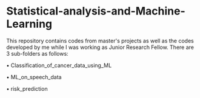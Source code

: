# Statistical-analysis-and-Machine-Learning

This repository contains codes from master's projects as well as the codes developed by me while I was working as Junior Research Fellow. There are 3 sub-folders as follows:

•	Classification_of_cancer_data_using_ML

•	ML_on_speech_data

•	risk_prediction

